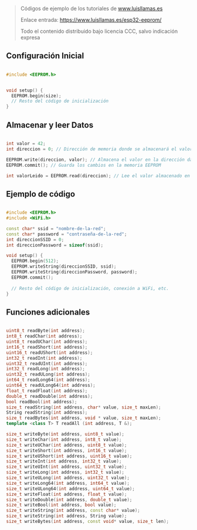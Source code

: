 > Códigos de ejemplo de los tutoriales de www.luisllamas.es
>
> Enlace entrada: https://www.luisllamas.es/esp32-eeprom/
>
> Todo el contenido distribuido bajo licencia CCC, salvo indicación expresa


## Configuración Inicial
```cpp
#include <EEPROM.h>
```

```cpp
void setup() {
  EEPROM.begin(size);
  // Resto del código de inicialización
}
```



## Almacenar y leer Datos
```cpp
int valor = 42;
int direccion = 0; // Dirección de memoria donde se almacenará el valor

EEPROM.write(direccion, valor); // Almacena el valor en la dirección dada
EEPROM.commit(); // Guarda los cambios en la memoria EEPROM

int valorLeido = EEPROM.read(direccion); // Lee el valor almacenado en la dirección dada
```



## Ejemplo de código
```cpp
#include <EEPROM.h>
#include <WiFi.h>

const char* ssid = "nombre-de-la-red";
const char* password = "contraseña-de-la-red";
int direccionSSID = 0;
int direccionPassword = sizeof(ssid);

void setup() {
  EEPROM.begin(512);
  EEPROM.writeString(direccionSSID, ssid);
  EEPROM.writeString(direccionPassword, password);
  EEPROM.commit();
  
  // Resto del código de inicialización, conexión a WiFi, etc.
}
```



## Funciones adicionales
```cpp
uint8_t readByte(int address);
int8_t readChar(int address);
uint8_t readUChar(int address);
int16_t readShort(int address);
uint16_t readUShort(int address);
int32_t readInt(int address);
uint32_t readUInt(int address);
int32_t readLong(int address);
uint32_t readULong(int address);
int64_t readLong64(int address);
uint64_t readULong64(int address);
float_t readFloat(int address);
double_t readDouble(int address);
bool readBool(int address);
size_t readString(int address, char* value, size_t maxLen);
String readString(int address);
size_t readBytes(int address, void * value, size_t maxLen);
template <class T> T readAll (int address, T &);

size_t writeByte(int address, uint8_t value);
size_t writeChar(int address, int8_t value);
size_t writeUChar(int address, uint8_t value);
size_t writeShort(int address, int16_t value);
size_t writeUShort(int address, uint16_t value);
size_t writeInt(int address, int32_t value);
size_t writeUInt(int address, uint32_t value);
size_t writeLong(int address, int32_t value);
size_t writeULong(int address, uint32_t value);
size_t writeLong64(int address, int64_t value);
size_t writeULong64(int address, uint64_t value);
size_t writeFloat(int address, float_t value);
size_t writeDouble(int address, double_t value);
size_t writeBool(int address, bool value);
size_t writeString(int address, const char* value);
size_t writeString(int address, String value);
size_t writeBytes(int address, const void* value, size_t len);
```


